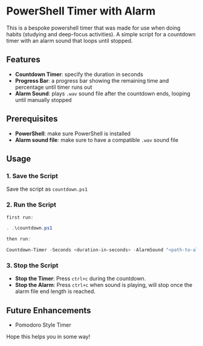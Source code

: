 # PowerShell Timer with Alarm

This is a bespoke powershell timer that was made for use when doing habits (studying and deep-focus activities). A simple script for a countdown timer with an alarm sound that loops until stopped.

## Features

- **Countdown Timer**: specify the duration in seconds
- **Progress Bar**: a progress bar showing the remaining time and percentage until timer runs out
- **Alarm Sound**: plays `.wav` sound file after the countdown ends, looping until manually stopped

## Prerequisites

- **PowerShell**: make sure PowerShell is installed
- **Alarm sound file**: make sure to have a compatible `.wav` sound file

## Usage

### 1. Save the Script
Save the script as `countdown.ps1`

### 2. Run the Script

```powershell
first run:

. .\countdown.ps1

then run:

Countdown-Timer -Seconds <duration-in-seconds> -AlarmSound "<path-to-alarm-sound.wav>"
```

### 3. Stop the Script
- **Stop the Timer**: Press `ctrl+c` during the countdown.
- **Stop the Alarm**: Press `ctrl+c` when sound is playing, will stop once the alarm file end length is reached.

## Future Enhancements
- Pomodoro Style Timer

Hope this helps you in some way!
